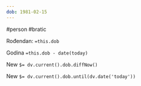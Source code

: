 ```yaml
---
dob: 1981-02-15
---
```

#person #bratic

Rođendan: `=this.dob`

Godina `=this.dob - date(today)`

New `$= dv.current().dob.diffNow()`

New `$= dv.current().dob.until(dv.date('today'))`




